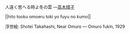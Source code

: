 人遠く思へる時よ冬の雲
—[高木晴子](https://ja.wikipedia.org/wiki/高木晴子)

||hito tooku omoeru toki yo fuyu no kumo||

浮世絵: Shotei Takahashi, Near Omuro — Omuro fukin, 1929